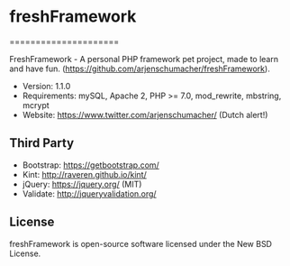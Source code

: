 # freshFramework
=====================

FreshFramework - A personal PHP framework pet project, made to learn and have fun. (https://github.com/arjenschumacher/freshFramework).

* Version: 1.1.0
* Requirements: mySQL, Apache 2, PHP >= 7.0, mod_rewrite, mbstring, mcrypt
* Website: https://www.twitter.com/arjenschumacher/ (Dutch alert!)

Third Party
-----------
* Bootstrap: https://getbootstrap.com/
* Kint: http://raveren.github.io/kint/
* jQuery: https://jquery.org/ (MIT)
* Validate: http://jqueryvalidation.org/

License
-------
freshFramework is open-source software licensed under the New BSD License.

